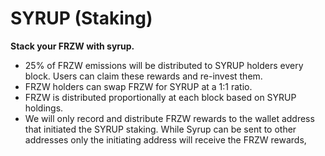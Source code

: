# SYRUP \(Staking\)

**Stack your FRZW with syrup.**

* 25% of FRZW emissions will be distributed to SYRUP holders every block. Users can claim these rewards and re-invest them.
* FRZW holders can swap FRZW for SYRUP at a 1:1 ratio.
* FRZW is distributed proportionally at each block based on SYRUP holdings.
* We will only record and distribute FRZW rewards to the wallet address that initiated the SYRUP staking. While Syrup can be sent to other addresses only the initiating address will receive the FRZW rewards,

